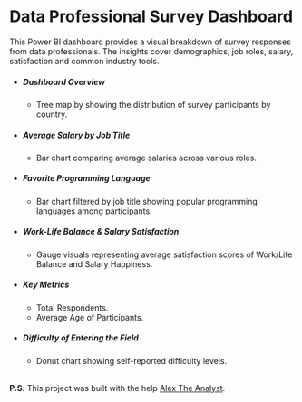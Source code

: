 # Data Professional Survey Dashboard
This Power BI dashboard provides a visual breakdown of survey responses from data professionals. The insights cover demographics, job roles, salary, satisfaction and common industry tools.

+ ##### Dashboard Overview
  * Tree map by showing the distribution of survey participants by country.

+ ##### Average Salary by Job Title
  * Bar chart comparing average salaries across various roles.

+ ##### Favorite Programming Language
  * Bar chart filtered by job title showing popular programming languages among participants.

+ ##### Work-Life Balance & Salary Satisfaction
  * Gauge visuals representing average satisfaction scores of Work/Life Balance and Salary Happiness.

+ ##### Key Metrics
  * Total Respondents.
  * Average Age of Participants.

+ ##### Difficulty of Entering the Field
  * Donut chart showing self-reported difficulty levels.<br><br>

**P.S.** This project was built with the help [Alex The Analyst](https://www.youtube.com/@AlexTheAnalyst).
